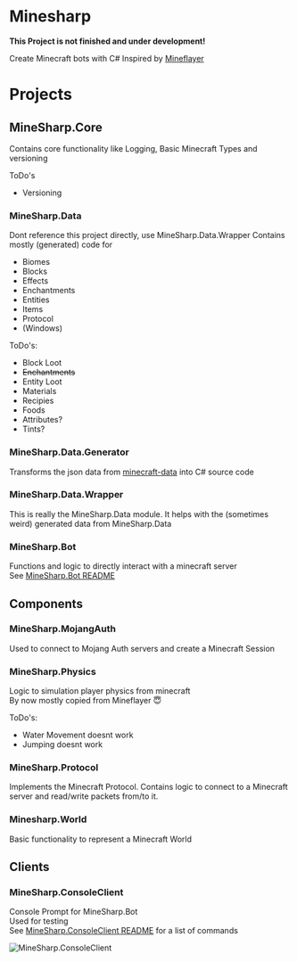 # Minesharp

**This Project is not finished and under development!**

Create Minecraft bots with C#
Inspired by [Mineflayer](https://github.com/PrismarineJS/mineflayer)

# Projects
## MineSharp.Core
Contains core functionality like Logging, Basic Minecraft Types and versioning

ToDo's
 - Versioning

### MineSharp.Data
Dont reference this project directly, use MineSharp.Data.Wrapper
Contains mostly (generated) code for
 - Biomes
 - Blocks
 - Effects
 - Enchantments
 - Entities
 - Items
 - Protocol
 - (Windows)

ToDo's:
 - Block Loot
 - ~~Enchantments~~
 - Entity Loot
 - Materials
 - Recipies
 - Foods
 - Attributes?
 - Tints?

### MineSharp.Data.Generator
Transforms the json data from [minecraft-data](https://github.com/PrismarineJS/minecraft-data) into C# source code

### MineSharp.Data.Wrapper
This is really the MineSharp.Data module. It helps with the (sometimes weird) generated data from MineSharp.Data

### MineSharp.Bot
 Functions and logic to directly interact with a minecraft server\
 See [MineSharp.Bot README](https://github.com/psu-de/MineSharp/blob/main/MineSharp.Bot/README.md)

## Components

### MineSharp.MojangAuth
Used to connect to Mojang Auth servers and create a Minecraft Session

### MineSharp.Physics
Logic to simulation player physics from minecraft\
By now mostly copied from Mineflayer 😇

ToDo's:
 - Water Movement doesnt work
 - Jumping doesnt work

### MineSharp.Protocol
Implements the Minecraft Protocol. Contains logic to connect to a Minecraft server and read/write packets from/to it.

### Minesharp.World
Basic functionality to represent a Minecraft World

## Clients
### MineSharp.ConsoleClient
Console Prompt for MineSharp.Bot\
Used for testing\
See [MineSharp.ConsoleClient README](https://github.com/psu-de/MineSharp/blob/main/Clients/MineSharp.ConsoleClient/README.md) for a list of commands

 ![MineSharp.ConsoleClient](https://i.ibb.co/HgYtkN0/Bild-2022-07-20-141355981.png)